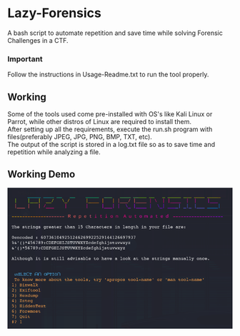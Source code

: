 # Lazy-Forensics
A bash script to automate repetition and save time while solving Forensic Challenges in a CTF.

### Important
Follow the instructions in Usage-Readme.txt to run the tool properly. <br>

## Working
Some of the tools used come pre-installed with OS's like Kali Linux or Parrot, while other distros of Linux are required to install them.<br>
After setting up all the requirements, execute the run.sh program with files(preferably JPEG, JPG, PNG, BMP, TXT, etc). <br>
The output of the script is stored in a log.txt file so as to save time and repetition while analyzing a file.

## Working Demo
![](WelcomeScreen1.png)
